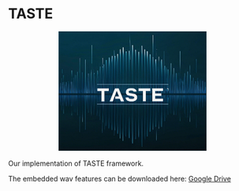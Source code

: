 # TASTE
<div align="center">
    <img src="pics/logo.png" alt="描述" width="300">
</div>



Our implementation of TASTE framework.

The embedded wav features can be downloaded here: [Google Drive](https://drive.google.com/drive/folders/1H-wrqchl-QMWrO-13mueeO5t-7nL00JU?usp=sharing)